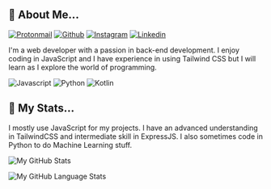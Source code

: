 ## 🚀 About Me...
[![Protonmail](https://img.shields.io/badge/iamyawpie%40proton.me-ddd5f0?logo=protonmail&style=for-the-badge)](mailto:iamyawpie@proton.me)
[![Github](https://img.shields.io/badge/yawpie-000000?logo=github&style=for-the-badge)](https://github.com/yawpie)
[![Instagram](https://img.shields.io/badge/iammuhammadrafi-f0f0f0?logo=instagram&style=for-the-badge)](https://instagram.com/iammuhammadrafi)
[![Linkedin](https://img.shields.io/badge/Muhammad%20Rafi-417dd1?style=for-the-badge&logo=linkedin)](https://www.linkedin.com/in/yawpie)

I'm a web developer with a passion in back-end development. I enjoy coding in JavaScript and I have experience in using Tailwind CSS but I will learn as I explore the world of programming.

![Javascript](https://img.shields.io/badge/JavaScript-000000?logo=javascript&style=for-the-badge)
![Python](https://img.shields.io/badge/Python-000000?style=for-the-badge&logo=python)
![Kotlin](https://img.shields.io/badge/Kotlin-000000?style=for-the-badge&logo=kotlin)

## 📝 My Stats...

I mostly use JavaScript for my projects. I have an advanced understanding in TailwindCSS and intermediate skill in ExpressJS. I also sometimes code in Python to do Machine Learning stuff.

![My GitHub Stats](https://github-readme-stats.vercel.app/api/?username=yawpie&count_private=true&theme=dark&showicons=true)

![My GitHub Language Stats](https://github-readme-stats.vercel.app/api/top-langs/?username=yawpie&langs_count=5&theme=dark)
